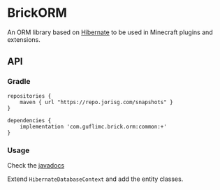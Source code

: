# BrickORM

An ORM library based on [Hibernate](https://hibernate.org/) to be used in Minecraft plugins and extensions.

## API

### Gradle

```
repositories {
    maven { url "https://repo.jorisg.com/snapshots" }
}

dependencies {
    implementation 'com.guflimc.brick.orm:common:+'
}
```

### Usage

Check the [javadocs](https://guflimc.github.io/BrickORM/)

Extend `HibernateDatabaseContext` and add the entity classes.
